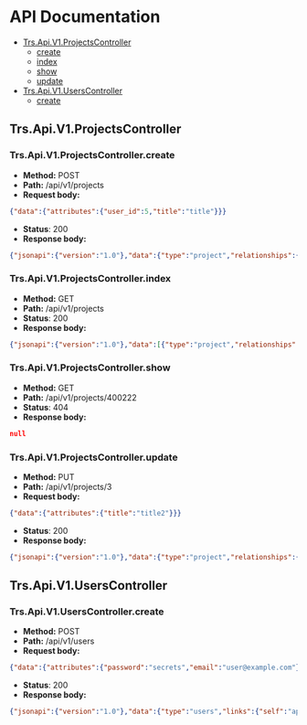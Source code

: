 # API Documentation
* [Trs.Api.V1.ProjectsController](#trsapiv1projectscontroller)
  * [create](#trsapiv1projectscontrollercreate)
  * [index](#trsapiv1projectscontrollerindex)
  * [show](#trsapiv1projectscontrollershow)
  * [update](#trsapiv1projectscontrollerupdate)
* [Trs.Api.V1.UsersController](#trsapiv1userscontroller)
  * [create](#trsapiv1userscontrollercreate)

## Trs.Api.V1.ProjectsController
### Trs.Api.V1.ProjectsController.create
* __Method:__ POST
* __Path:__ /api/v1/projects
* __Request body:__
```json
{"data":{"attributes":{"user_id":5,"title":"title"}}}
```
* __Status__: 200
* __Response body:__
```json
{"jsonapi":{"version":"1.0"},"data":{"type":"project","relationships":{"user":{"data":{"type":"users","id":"5"}}},"id":"6","attributes":{"user-id":5,"url":null,"updated-at":"2016-01-12T14:05:17Z","title":"title","inserted-at":"2016-01-12T14:05:17Z","id":6,"description":null,"authentication-tokens":[]}}}
```
### Trs.Api.V1.ProjectsController.index
* __Method:__ GET
* __Path:__ /api/v1/projects
* __Status__: 200
* __Response body:__
```json
{"jsonapi":{"version":"1.0"},"data":[{"type":"project","relationships":{"user":{"data":{"type":"users","id":"2"}}},"id":"2","attributes":{"user-id":2,"url":null,"updated-at":"2016-01-12T14:05:15Z","title":"test","inserted-at":"2016-01-12T14:05:15Z","id":2,"description":null,"authentication-tokens":[]}}]}
```
### Trs.Api.V1.ProjectsController.show
* __Method:__ GET
* __Path:__ /api/v1/projects/400222
* __Status__: 404
* __Response body:__
```json
null
```
### Trs.Api.V1.ProjectsController.update
* __Method:__ PUT
* __Path:__ /api/v1/projects/3
* __Request body:__
```json
{"data":{"attributes":{"title":"title2"}}}
```
* __Status__: 200
* __Response body:__
```json
{"jsonapi":{"version":"1.0"},"data":{"type":"project","relationships":{"user":{"data":{"type":"users","id":"3"}}},"id":"3","attributes":{"user-id":3,"url":null,"updated-at":"2016-01-12T14:05:16Z","title":"title2","inserted-at":"2016-01-12T14:05:16Z","id":3,"description":null,"authentication-tokens":[]}}}
```
## Trs.Api.V1.UsersController
### Trs.Api.V1.UsersController.create
* __Method:__ POST
* __Path:__ /api/v1/users
* __Request body:__
```json
{"data":{"attributes":{"password":"secrets","email":"user@example.com"}}}
```
* __Status__: 200
* __Response body:__
```json
{"jsonapi":{"version":"1.0"},"data":{"type":"users","links":{"self":"api/v1/users/17"},"id":"17","attributes":{"updated-at":"2016-01-12T14:05:22Z","unconfirmed-email":null,"token":"eyJ0eXAiOiJKV1QiLCJhbGciOiJIUzI1NiJ9.eyJ0b2tlbl9pZCI6ImpzZlBGUU9pYytaaitGbmJhSFhvaU52dXlDRmNFanBqIiwiaWQiOjE3LCJleHAiOjE0NTMyMTIzMjJ9.mGH3ts5I7H0JIJGEYKJUwmaV-65-7lyz_L7g7DSlgWA","inserted-at":"2016-01-12T14:05:22Z","id":17,"hashed-password-reset-token":null,"hashed-password":"$2b$12$wpA4uQZhXbCPzX8e1Z9haeZoY3MsnlnOziVrBiyRXWsyAJrUsgQGW","hashed-confirmation-token":null,"email":"user@example.com","confirmed-at":"2016-01-12T14:05:22Z","authentication-tokens":[]}}}
```
